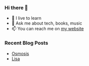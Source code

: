 ### Hi there 👋

- 🌱 I live to learn
- 💬 Ask me about tech, books, music
- 📫 You can reach me on [my website](https://mrcis.me/contact)


### Recent Blog Posts

* [Osmosis](https://mrcis.me/Osmosis)
* [Lisa](https://mrcis.me/Lisa)
